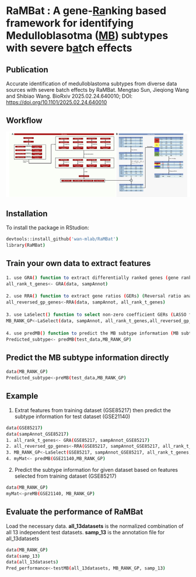 # RaMBat : A gene-<ins>Ra</ins>nking based framework for identifying Medulloblasotma (<ins>MB</ins>) subtypes with severe b<ins>at</ins>ch effects

## Publication
Accurate identification of medulloblastoma subtypes from diverse data sources with severe batch effects by RaMBat. Mengtao Sun, Jieqiong Wang and Shibiao Wang.  BioRxiv 2025.02.24.640010; DOI: https://doi.org/10.1101/2025.02.24.640010

## Workflow
![Workflow of RaMBat](workflow.png)

## Installation
To install the package in RStudion:
```bash
devtools::install_github('wan-mlab/RaMBat')
library(RaMBat)
```

## Train your own data to extract features
```bash
1. use GRA() function to extract differentially ranked genes (gene rank analysis)
all_rank_t_genes<- GRA(data, sampAnnot)

2. use RRA() function to extract gene ratios (GERs) (Reversal ratio analysis)
all_reversed_gp_genes<-RRA(data, sampAnnot, all_rank_t_genes)

3. use LaSelect() function to select non-zero coefficient GERs (LASSO feature selection)
MB_RANK_GP<-LaSelect(data, sampAnnot, all_rank_t_genes,all_reversed_gp_genes)

4. use predMB() function to predict the MB subtype information (MB subtype identification)
Predicted_subtype<- predMB(test_data,MB_RANK_GP)
```

## Predict the MB subtype information directly
```bash
data(MB_RANK_GP)
Predicted_subtype<-preMB(test_data,MB_RANK_GP)
```

## Example
1. Extrat features from training dataset (GSE85217) then predict the subtype information for test dataset (GSE21140)
```bash
data(GSE85217)
data(sampAnnot_GSE85217)
1. all_rank_t_genes<- GRA(GSE85217, sampAnnot_GSE85217)
2. all_reversed_gp_genes<-RRA(GSE85217, sampAnnot_GSE85217, all_rank_t_genes)
3. MB_RANK_GP<-LaSelect(GSE85217, sampAnnot_GSE85217, all_rank_t_genes,all_reversed_gp_genes)
4. myMat<- predMB(GSE21140,MB_RANK_GP)
```
2. Predict the subtype information for given dataset based on features selected from training dataset (GSE85217)
```bash
data(MB_RANK_GP)
myMat<-preMB(GSE21140, MB_RANK_GP)
```
## Evaluate the performance of RaMBat
Load the necessary data. **all_13datasets** is the normalized combination of all 13 independent test datasets. **samp_13** is the annotation file for all_13datasets
```bash
data(MB_RANK_GP)
data(samp_13)
data(all_13datasets)
Pred_performance<-testMB(all_13datasets, MB_RANK_GP, samp_13)
```
